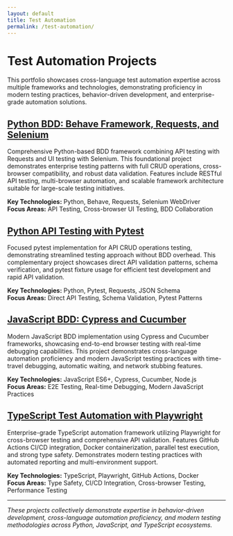 ```yaml
---
layout: default
title: Test Automation
permalink: /test-automation/
---
```


# Test Automation Projects

This portfolio showcases cross-language test automation expertise across multiple frameworks and technologies, demonstrating proficiency in modern testing practices, behavior-driven development, and enterprise-grade automation solutions.

## [Python BDD: Behave Framework, Requests, and Selenium](./python-bdd)

Comprehensive Python-based BDD framework combining API testing with Requests and UI testing with Selenium. This foundational project demonstrates enterprise testing patterns with full CRUD operations, cross-browser compatibility, and robust data validation. Features include RESTful API testing, multi-browser automation, and scalable framework architecture suitable for large-scale testing initiatives.

**Key Technologies:** Python, Behave, Requests, Selenium WebDriver  
**Focus Areas:** API Testing, Cross-browser UI Testing, BDD Collaboration

## [Python API Testing with Pytest](./python-pytest)

Focused pytest implementation for API CRUD operations testing, demonstrating streamlined testing approach without BDD overhead. This complementary project showcases direct API validation patterns, schema verification, and pytest fixture usage for efficient test development and rapid API validation.

**Key Technologies:** Python, Pytest, Requests, JSON Schema  
**Focus Areas:** Direct API Testing, Schema Validation, Pytest Patterns

## [JavaScript BDD: Cypress and Cucumber](./js-bdd)

Modern JavaScript BDD implementation using Cypress and Cucumber frameworks, showcasing end-to-end browser testing with real-time debugging capabilities. This project demonstrates cross-language automation proficiency and modern JavaScript testing practices with time-travel debugging, automatic waiting, and network stubbing features.

**Key Technologies:** JavaScript ES6+, Cypress, Cucumber, Node.js  
**Focus Areas:** E2E Testing, Real-time Debugging, Modern JavaScript Practices

## [TypeScript Test Automation with Playwright](./typescript-playwright)

Enterprise-grade TypeScript automation framework utilizing Playwright for cross-browser testing and comprehensive API validation. Features GitHub Actions CI/CD integration, Docker containerization, parallel test execution, and strong type safety. Demonstrates modern testing practices with automated reporting and multi-environment support.

**Key Technologies:** TypeScript, Playwright, GitHub Actions, Docker  
**Focus Areas:** Type Safety, CI/CD Integration, Cross-browser Testing, Performance Testing

---

*These projects collectively demonstrate expertise in behavior-driven development, cross-language automation proficiency, and modern testing methodologies across Python, JavaScript, and TypeScript ecosystems.*